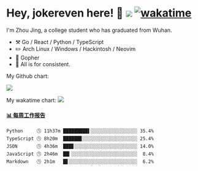 # Hey, jokereven here! 👋 ![](https://visitor-badge.laobi.icu/badge?page_id=jokereven.readme) [![wakatime](https://wakatime.com/badge/user/eada5769-12fd-41f7-af3d-65254494dce1.svg)](https://wakatime.com/@eada5769-12fd-41f7-af3d-65254494dce1)

I'm Zhou Jing, a college student who has graduated from Wuhan.
-   :hammer_and_pick: Go / React / Python / TypeScript
-   :pencil2: Arch Linux / Windows / Hackintosh / Neovim
-   :seedling: Gopher
-   :thought_balloon: All is for consistent.

My Github chart:

![](https://ghchart.rshah.org/JonnieWayy)

My wakatime chart:
![](https://wakatime.com/share/@jokereven/1679dc82-4bf9-4b63-9203-390d608503de.png)

<!-- waka-box start -->
#### <a href="https://gist.github.com/9f8118785e2d128d746db5f61b0e0a2a" target="_blank">📊 每周工作报告</a>
```text
Python     🕓 11h37m █████████▌░░░░░░░░░░░░░░░░░ 35.4%
TypeScript 🕓 8h20m  ██████▊░░░░░░░░░░░░░░░░░░░░ 25.4%
JSON       🕓 4h36m  ███▊░░░░░░░░░░░░░░░░░░░░░░░ 14.0%
JavaScript 🕓 2h46m  ██▎░░░░░░░░░░░░░░░░░░░░░░░░  8.4%
Markdown   🕓 2h1m   █▋░░░░░░░░░░░░░░░░░░░░░░░░░  6.2%
```
<!-- Powered by https://github.com/journey-ad/waka-box-go . -->
<!-- waka-box end -->

